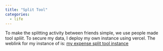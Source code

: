 ```yaml
---
title: "Split Tool"
categories:
  - life
---
```


To make the splitting activity between friends simple,
we use people made tool *spliit*. To secure my data, I deploy my own instance using vercel.
The weblink for my instance of is: [my expense split tool instance](lihao-spliit.vercel.app/)

